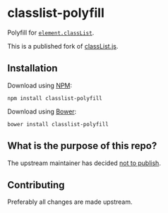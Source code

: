 # classlist-polyfill

Polyfill for [`element.classList`][docs].

This is a published fork of [classList.js][].

[classList.js]:https://github.com/eligrey/classList.js
[docs]: https://developer.mozilla.org/en/DOM/element.classList


## Installation

Download using [NPM](https://www.npmjs.com/package/classlist-polyfill):

```shell
npm install classlist-polyfill
```

Download using [Bower](http://bower.io/):

```shell
bower install classlist-polyfill
```


## What is the purpose of this repo?

The upstream maintainer has decided [not to publish][comment].

[comment]: https://github.com/eligrey/classList.js/pull/46#issuecomment-189782600


## Contributing

Preferably all changes are made upstream.
